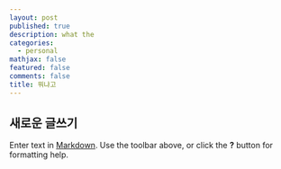 ```yaml
---
layout: post
published: true
description: what the
categories: 
  - personal
mathjax: false
featured: false
comments: false
title: 뭐냐고
---
```

## 새로운 글쓰기

Enter text in [Markdown](http://daringfireball.net/projects/markdown/). Use the toolbar above, or click the **?** button for formatting help.

